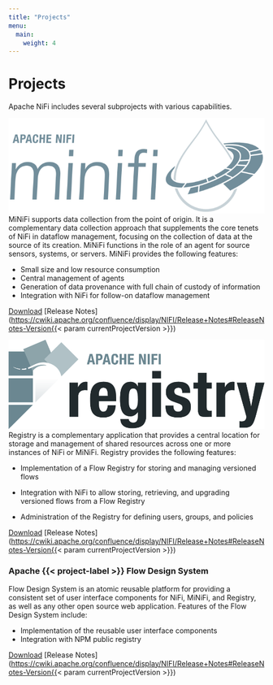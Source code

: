 ```yaml
---
title: "Projects"
menu:
  main:
    weight: 4
---
```


# Projects

Apache NiFi includes several subprojects with various capabilities.

<div class="uk-card uk-card-default uk-margin-top">
  <div class="uk-card-body">
<div class="uk-column-1-4@l">
  <img id="minifi-logo" src="minifi/images/minifi-logo.svg" alt="MiNiFi logo">
</div>
    <div class="uk-margin-top">
MiNiFi supports data collection from the point of origin. It is a complementary data collection approach that
supplements the core tenets of NiFi in dataflow management, focusing on the collection of data at the source of its
creation. MiNiFi functions in the role of an agent for source sensors, systems, or servers. MiNiFi provides the
following features:

- Small size and low resource consumption
- Central management of agents
- Generation of data provenance with full chain of custody of information
- Integration with NiFi for follow-on dataflow management      
</div>

  <a class="uk-button uk-button-primary uk-button-small uk-margin-right" href="/projects/minifi/download">Download</a>
  [Release Notes](https://cwiki.apache.org/confluence/display/NIFI/Release+Notes#ReleaseNotes-Version{{< param currentProjectVersion >}})
  
</div>
</div>



<div class="uk-card uk-card-default uk-margin-top">
  <div class="uk-card-body">
<div class="uk-column-1-4@l">
  <img id="minifi-logo" src="images/registry-logo.png" alt="Registy logo">
</div>
    <div class="uk-margin-top">
Registry is a complementary application that provides a central location for storage and management of shared resources
across one or more instances of NiFi or MiNiFi. Registry provides the following features:

- Implementation of a Flow Registry for storing and managing versioned flows
- Integration with NiFi to allow storing, retrieving, and upgrading versioned flows from a Flow Registry
- Administration of the Registry for defining users, groups, and policies
    </div>

  <a class="uk-button uk-button-primary uk-button-small uk-margin-right" href="/projects/registry">Download</a>
  [Release Notes](https://cwiki.apache.org/confluence/display/NIFI/Release+Notes#ReleaseNotes-Version{{< param currentProjectVersion >}})

</div>
</div>

<div class="uk-card uk-card-default uk-margin-top">
  <div class="uk-card-body">
    <h3>Apache {{< project-label >}} Flow Design System</h3>
    <div class="uk-margin-top">
Flow Design System is an atomic reusable platform for providing a consistent set of user interface components for NiFi,
MiNiFi, and Registry, as well as any other open source web application. Features of the Flow Design System include:

- Implementation of the reusable user interface components
- Integration with NPM public registry
    

<a class="uk-button uk-button-primary uk-button-small uk-margin-right" href="/projects/fds">Download</a>
[Release Notes](https://cwiki.apache.org/confluence/display/NIFI/Release+Notes#ReleaseNotes-Version{{< param currentProjectVersion >}})

</div>
  </div>
</div>
